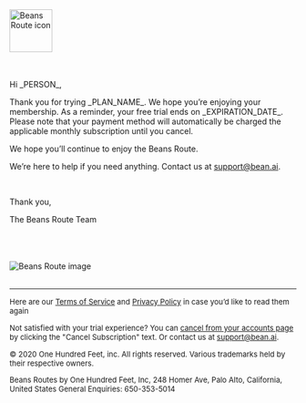 <!DOCTYPE html>
<html lang="en" dir="ltr">

<head>
  <meta charset="utf-8">
  <title>
  </title>
</head>

<body>
  <img src="https://www.beansroute.ai/assets/logo.png" width="75" height="75" border="0" alt="Beans Route icon">
  <br>
  <br>
  <br>
  <p>Hi _PERSON_,
  </p>

  <p>Thank you for trying _PLAN_NAME_. We hope you’re enjoying your membership. As a reminder, your free trial ends on _EXPIRATION_DATE_. Please note that your payment method will automatically be charged the applicable monthly subscription until you
    cancel.

  <p>We hope you’ll continue to enjoy the Beans Route. </p>

  <p>We’re here to help if you need anything. Contact us at <a href="mailto:support@bean.ai">support@bean.ai</a>.</p>


  <br>
  <p>Thank you,</p>
  <p>The Beans Route Team</p>

  <br>
  <br>
  <br><img src="https://www.beansroute.ai/assets/poster-image.png" style="max-width: auto;
    height: auto" alt="Beans Route image">
  <br>
  <br>
  <hr>
  <p>
    <font size="-1">Here are our <a href="https://www.beansroute.ai/help/3pl-terms">Terms of Service</a> and <a href="https://www.beansroute.ai/help/3pl-privacy">Privacy Policy</a> in case you’d like to read them again</font>
  </p>
  <p>
    <font size="-1">Not satisfied with your trial experience? You can <a href="https://www.beansroute.ai/3pl-console#">cancel from your accounts page</a> by clicking the "Cancel Subscription" text. Or contact us at <a
        href="mailto:support@bean.ai">support@bean.ai</a>.</p>
  <p>
    <font size="-1">© 2020 One Hundred Feet, inc. All rights reserved. Various trademarks held by their respective owners.</font>
  </p>
  <p>
    <font size="-1">Beans Routes by One Hundred Feet, Inc, 248 Homer Ave, Palo Alto, California, United States
      General Enquiries: 650-353-5014</font>
  </p>
</body>

</html>
